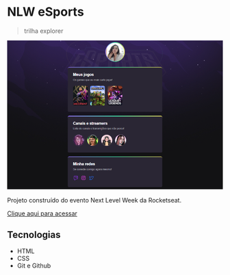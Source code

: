 # NLW eSports

 > trilha explorer

![preview](./.github/preview.png)

Projeto construído do evento Next Level Week da Rocketseat.

[Clique aqui para acessar](https://oi-lunaluz.github.io/nlw)

## Tecnologias

- HTML
- CSS
- Git e Github

